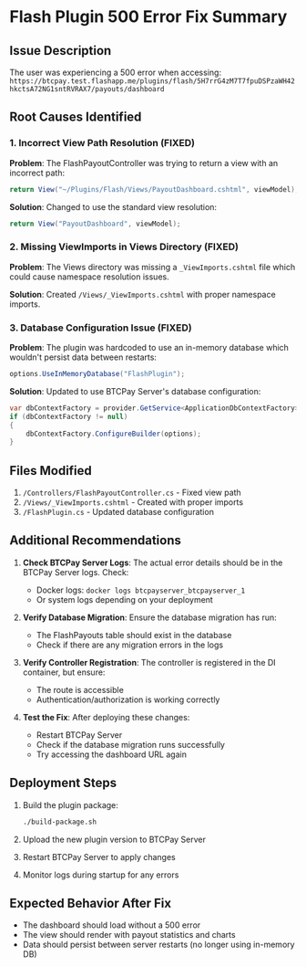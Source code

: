 # Flash Plugin 500 Error Fix Summary

## Issue Description
The user was experiencing a 500 error when accessing:
`https://btcpay.test.flashapp.me/plugins/flash/5H7rrG4zM7T7fpuDSPzaWH42hkctsA72NG1sntRVRAX7/payouts/dashboard`

## Root Causes Identified

### 1. Incorrect View Path Resolution (FIXED)
**Problem**: The FlashPayoutController was trying to return a view with an incorrect path:
```csharp
return View("~/Plugins/Flash/Views/PayoutDashboard.cshtml", viewModel);
```

**Solution**: Changed to use the standard view resolution:
```csharp
return View("PayoutDashboard", viewModel);
```

### 2. Missing ViewImports in Views Directory (FIXED)
**Problem**: The Views directory was missing a `_ViewImports.cshtml` file which could cause namespace resolution issues.

**Solution**: Created `/Views/_ViewImports.cshtml` with proper namespace imports.

### 3. Database Configuration Issue (FIXED)
**Problem**: The plugin was hardcoded to use an in-memory database which wouldn't persist data between restarts:
```csharp
options.UseInMemoryDatabase("FlashPlugin");
```

**Solution**: Updated to use BTCPay Server's database configuration:
```csharp
var dbContextFactory = provider.GetService<ApplicationDbContextFactory>();
if (dbContextFactory != null)
{
    dbContextFactory.ConfigureBuilder(options);
}
```

## Files Modified

1. `/Controllers/FlashPayoutController.cs` - Fixed view path
2. `/Views/_ViewImports.cshtml` - Created with proper imports
3. `/FlashPlugin.cs` - Updated database configuration

## Additional Recommendations

1. **Check BTCPay Server Logs**: The actual error details should be in the BTCPay Server logs. Check:
   - Docker logs: `docker logs btcpayserver_btcpayserver_1`
   - Or system logs depending on your deployment

2. **Verify Database Migration**: Ensure the database migration has run:
   - The FlashPayouts table should exist in the database
   - Check if there are any migration errors in the logs

3. **Verify Controller Registration**: The controller is registered in the DI container, but ensure:
   - The route is accessible
   - Authentication/authorization is working correctly

4. **Test the Fix**: After deploying these changes:
   - Restart BTCPay Server
   - Check if the database migration runs successfully
   - Try accessing the dashboard URL again

## Deployment Steps

1. Build the plugin package:
   ```bash
   ./build-package.sh
   ```

2. Upload the new plugin version to BTCPay Server

3. Restart BTCPay Server to apply changes

4. Monitor logs during startup for any errors

## Expected Behavior After Fix

- The dashboard should load without a 500 error
- The view should render with payout statistics and charts
- Data should persist between server restarts (no longer using in-memory DB)
